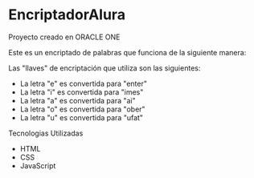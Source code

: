 # EncriptadorAlura

Proyecto creado en ORACLE ONE

Este es un encriptado de palabras que funciona de la siguiente manera:

Las "llaves" de encriptación que utiliza son las siguientes:

- La letra "e" es convertida para "enter"
- La letra "i" es convertida para "imes"
- La letra "a" es convertida para "ai"
- La letra "o" es convertida para "ober"
- La letra "u" es convertida para "ufat"


Tecnologias Utilizadas
- HTML
- CSS
- JavaScript

